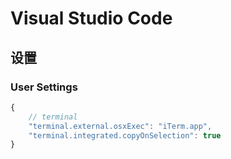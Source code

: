 # Visual Studio Code

## 设置
### User Settings
```js
{
    // terminal
    "terminal.external.osxExec": "iTerm.app",
    "terminal.integrated.copyOnSelection": true
}
```